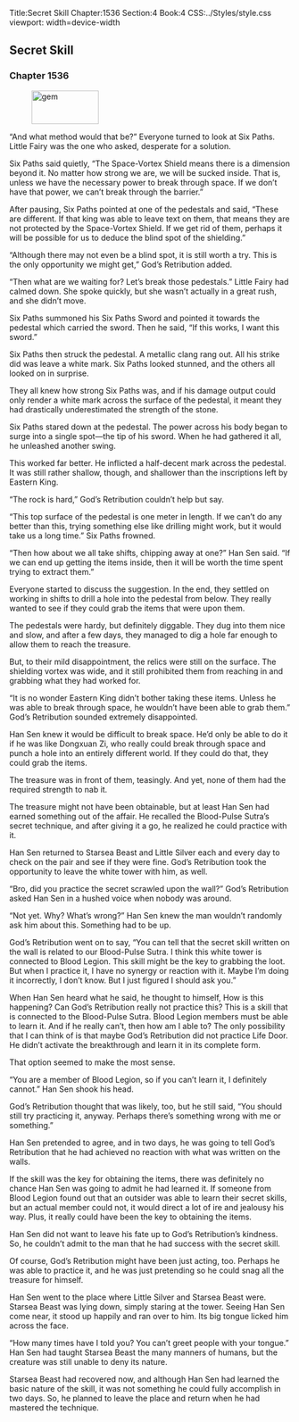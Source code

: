 Title:Secret Skill 
Chapter:1536 
Section:4 
Book:4 
CSS:../Styles/style.css 
viewport: width=device-width
  
## Secret Skill
### Chapter 1536
  
<figure>
	<img src="../Images/gem.gif" alt="gem" id="gem" width="120" height="60" />
</figure>
  

  
“And what method would that be?” Everyone turned to look at Six Paths. Little Fairy was the one who asked, desperate for a solution.

Six Paths said quietly, “The Space-Vortex Shield means there is a dimension beyond it. No matter how strong we are, we will be sucked inside. That is, unless we have the necessary power to break through space. If we don’t have that power, we can’t break through the barrier.”

After pausing, Six Paths pointed at one of the pedestals and said, “These are different. If that king was able to leave text on them, that means they are not protected by the Space-Vortex Shield. If we get rid of them, perhaps it will be possible for us to deduce the blind spot of the shielding.”

“Although there may not even be a blind spot, it is still worth a try. This is the only opportunity we might get,” God’s Retribution added.

“Then what are we waiting for? Let’s break those pedestals.” Little Fairy had calmed down. She spoke quickly, but she wasn’t actually in a great rush, and she didn’t move.

Six Paths summoned his Six Paths Sword and pointed it towards the pedestal which carried the sword. Then he said, “If this works, I want this sword.”

Six Paths then struck the pedestal. A metallic clang rang out. All his strike did was leave a white mark. Six Paths looked stunned, and the others all looked on in surprise.

They all knew how strong Six Paths was, and if his damage output could only render a white mark across the surface of the pedestal, it meant they had drastically underestimated the strength of the stone.

Six Paths stared down at the pedestal. The power across his body began to surge into a single spot—the tip of his sword. When he had gathered it all, he unleashed another swing.

This worked far better. He inflicted a half-decent mark across the pedestal. It was still rather shallow, though, and shallower than the inscriptions left by Eastern King.

“The rock is hard,” God’s Retribution couldn’t help but say.

“This top surface of the pedestal is one meter in length. If we can’t do any better than this, trying something else like drilling might work, but it would take us a long time.” Six Paths frowned.

“Then how about we all take shifts, chipping away at one?” Han Sen said. “If we can end up getting the items inside, then it will be worth the time spent trying to extract them.”

Everyone started to discuss the suggestion. In the end, they settled on working in shifts to drill a hole into the pedestal from below. They really wanted to see if they could grab the items that were upon them.

The pedestals were hardy, but definitely diggable. They dug into them nice and slow, and after a few days, they managed to dig a hole far enough to allow them to reach the treasure.

But, to their mild disappointment, the relics were still on the surface. The shielding vortex was wide, and it still prohibited them from reaching in and grabbing what they had worked for.

“It is no wonder Eastern King didn’t bother taking these items. Unless he was able to break through space, he wouldn’t have been able to grab them.” God’s Retribution sounded extremely disappointed.

Han Sen knew it would be difficult to break space. He’d only be able to do it if he was like Dongxuan Zi, who really could break through space and punch a hole into an entirely different world. If they could do that, they could grab the items.

The treasure was in front of them, teasingly. And yet, none of them had the required strength to nab it.

The treasure might not have been obtainable, but at least Han Sen had earned something out of the affair. He recalled the Blood-Pulse Sutra’s secret technique, and after giving it a go, he realized he could practice with it.

Han Sen returned to Starsea Beast and Little Silver each and every day to check on the pair and see if they were fine. God’s Retribution took the opportunity to leave the white tower with him, as well.

“Bro, did you practice the secret scrawled upon the wall?” God’s Retribution asked Han Sen in a hushed voice when nobody was around.

“Not yet. Why? What’s wrong?” Han Sen knew the man wouldn’t randomly ask him about this. Something had to be up.

God’s Retribution went on to say, “You can tell that the secret skill written on the wall is related to our Blood-Pulse Sutra. I think this white tower is connected to Blood Legion. This skill might be the key to grabbing the loot. But when I practice it, I have no synergy or reaction with it. Maybe I’m doing it incorrectly, I don’t know. But I just figured I should ask you.”

When Han Sen heard what he said, he thought to himself, How is this happening? Can God’s Retribution really not practice this? This is a skill that is connected to the Blood-Pulse Sutra. Blood Legion members must be able to learn it. And if he really can’t, then how am I able to? The only possibility that I can think of is that maybe God’s Retribution did not practice Life Door. He didn’t activate the breakthrough and learn it in its complete form.

That option seemed to make the most sense.

“You are a member of Blood Legion, so if you can’t learn it, I definitely cannot.” Han Sen shook his head.

God’s Retribution thought that was likely, too, but he still said, “You should still try practicing it, anyway. Perhaps there’s something wrong with me or something.”

Han Sen pretended to agree, and in two days, he was going to tell God’s Retribution that he had achieved no reaction with what was written on the walls.

If the skill was the key for obtaining the items, there was definitely no chance Han Sen was going to admit he had learned it. If someone from Blood Legion found out that an outsider was able to learn their secret skills, but an actual member could not, it would direct a lot of ire and jealousy his way. Plus, it really could have been the key to obtaining the items.

Han Sen did not want to leave his fate up to God’s Retribution’s kindness. So, he couldn’t admit to the man that he had success with the secret skill.

Of course, God’s Retribution might have been just acting, too. Perhaps he was able to practice it, and he was just pretending so he could snag all the treasure for himself.

Han Sen went to the place where Little Silver and Starsea Beast were. Starsea Beast was lying down, simply staring at the tower. Seeing Han Sen come near, it stood up happily and ran over to him. Its big tongue licked him across the face.

“How many times have I told you? You can’t greet people with your tongue.” Han Sen had taught Starsea Beast the many manners of humans, but the creature was still unable to deny its nature.

Starsea Beast had recovered now, and although Han Sen had learned the basic nature of the skill, it was not something he could fully accomplish in two days. So, he planned to leave the place and return when he had mastered the technique.